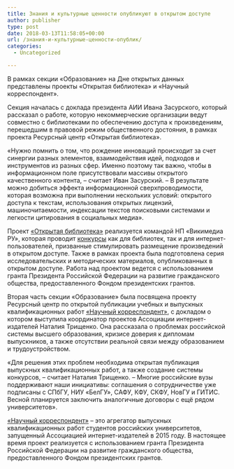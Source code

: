 ```yaml
---
title: Знания и культурные ценности опубликуют в открытом доступе
author: publisher
type: post
date: 2018-03-13T11:58:05+00:00
url: /знания-и-культурные-ценности-опублик/
categories:
  - Uncategorized

---
```

В рамках секции «Образование» на Дне открытых данных представлены проекты «Открытая библиотека» и «Научный корреспондент».

Секция началась с доклада президента АИИ Ивана Засурского, который рассказал о работе, которую некоммерческие организации ведут совместно с библиотеками по обеспечению доступа к произведениям, перешедшим в правовой режим общественного достояния, в рамках проекта Ресурсный центр «Открытая библиотека».

«Нужно помнить о том, что рождение инноваций происходит за счет синергии разных элементов, взаимодействия идей, подходов и инструментов из разных сфер. Именно поэтому так важно, чтобы в информационном поле присутствовали массивы открытого качественного контента, – считает Иван Засурский. – В результате можно добиться эффекта информационной сверхпроводимости, которая возможна при выполнении нескольких условий: открытого доступа к текстам, использования открытых лицензий, машиночитаемости, индексации текстов поисковыми системами и легкости цитирования в социальных медиа».

Проект [«Открытая библиотека»][1] реализуется командой НП «Викимедиа РУ», которая проводит [конкурсы][2] как для библиотек, так и для интернет-пользователей, призванные стимулировать размещение произведений в открытом доступе. Также в рамках проекта была подготовлена серия исследовательских и методических материалов, опубликованных в открытом доступе. Работа над проектом ведется с использованием гранта Президента Российской Федерации на развитие гражданского общества, предоставленного Фондом президентских грантов.

Вторая часть секции «Образование» была посвящена проекту Ресурсный центр по открытой публикации учебных и выпускных квалификационных работ [«Научный корреспондент»][3], с докладом о котором выступила координатор проектов Ассоциации интернет-издателей Наталия Трищенко. Она рассказала о проблемах российской системы высшего образования, кризисе доверия к дипломам выпускников, а также отсутствии реальной связи между образованием и трудоустройством.

«Для решения этих проблем необходима открытая публикация выпускных квалификационных работ, а также создание системы конкурсов, – считает Наталия Трищенко. – Многие российские вузы поддерживают наши инициативы: соглашения о сотрудничестве уже подписаны с СПбГУ, НИУ «БелГУ», САФУ, КФУ, СКФУ, НовГУ и ГИТИС. Весной планируется заключить аналогичные договоры с ещё рядом университетов».

[«Научный корреспондент»][3] – это агрегатор выпускных квалификационных работ студентов российских университетов, запущенный Ассоциацией интернет-издателей в 2015 году. В настоящее время проект реализуется с использованием гранта Президента Российской Федерации на развитие гражданского общества, предоставленного Фондом президентских грантов.

 [1]: http://xn--80aacauqblgh1aht0ach8l0c.xn--p1ai/
 [2]: http://xn--80aacauqblgh1aht0ach8l0c.xn--p1ai/o/%D0%9A%D0%BE%D0%BD%D0%BA%D1%83%D1%80%D1%81%D1%8B/ru
 [3]: http://nauchkor.ru/